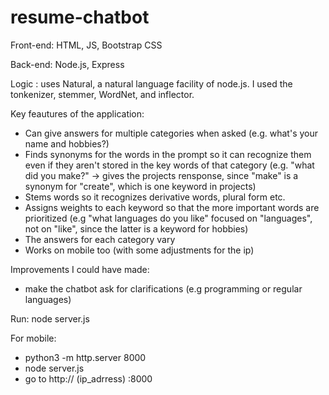 # resume-chatbot

Front-end: HTML, JS, Bootstrap CSS

Back-end: Node.js, Express

Logic : uses Natural, a natural language facility of node.js. I used the tonkenizer, stemmer, WordNet, and inflector.

Key feautures of the application:
- Can give answers for multiple categories when asked (e.g. what's your name and hobbies?)
- Finds synonyms for the words in the prompt so it can recognize them even if they aren't stored in the key words of that category
 (e.g. "what did you make?" -> gives the projects rensponse, since "make" is a synonym for "create", which is one keyword in projects)
- Stems words so it recognizes derivative words, plural form etc.
- Assigns weights to each keyword so that the more important words are prioritized (e.g "what languages do you like" focused on "languages", not on "like", since the latter is a keyword for hobbies)
- The answers for each category vary
- Works on mobile too (with some adjustments for the ip)

Improvements I could have made:
- make the chatbot ask for clarifications (e.g programming or regular languages)

Run: node server.js

For mobile: 
 - python3 -m  http.server 8000
 - node server.js
 - go to http:// (ip_adrress) :8000


